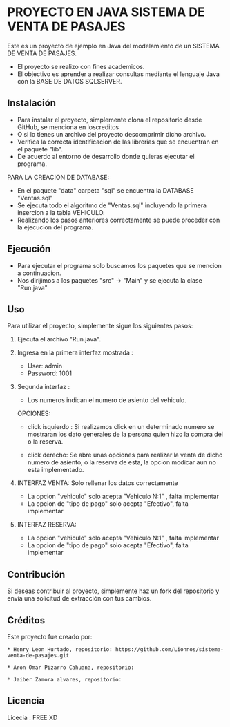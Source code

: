 # PROYECTO EN JAVA SISTEMA DE VENTA DE PASAJES

Este es un proyecto de ejemplo en Java del modelamiento de un SISTEMA DE VENTA DE PASAJES.

* El proyecto se realizo con fines academicos. 
* El objectivo es aprender a realizar consultas mediante el lenguaje Java con la BASE DE DATOS SQLSERVER.  

## Instalación

* Para instalar el proyecto, simplemente clona el repositorio desde GitHub, se menciona en loscreditos
* O si lo tienes un archivo del proyecto descomprimir dicho archivo.
* Verifica la correcta identificacion de las librerias que se encuentran en el paquete "lib".
* De acuerdo al entorno de desarrollo donde quieras ejecutar el programa.

PARA LA CREACION DE DATABASE:
* En el paquete "data" carpeta "sql" se encuentra la DATABASE "Ventas.sql"
* Se ejecuta todo el algoritmo de "Ventas.sql" incluyendo la primera insercion a la tabla VEHICULO. 
* Realizando los pasos anteriores correctamente se puede proceder con la ejecucion del programa.

## Ejecución

* Para ejecutar el programa solo buscamos los paquetes que se mencion a continuacion.
* Nos dirijimos a los paquetes "src" -> "Main" y se ejecuta la clase "Run.java"

## Uso

Para utilizar el proyecto, simplemente sigue los siguientes pasos:

1. Ejecuta el archivo "Run.java".

2. Ingresa en la primera interfaz mostrada :
    * User: admin
    * Password: 1001

3. Segunda interfaz :
    * Los numeros indican el numero de asiento del vehiculo.

    OPCIONES:

    * click isquierdo :
        Si realizamos click en un determinado numero se mostraran los dato generales 
        de la persona quien hizo la compra del o la reserva.

    * click derecho:
        Se abre unas opciones para realizar  la venta de dicho numero de asiento,
        o la reserva de esta, la opcion modicar aun no esta implementado.

4. INTERFAZ VENTA: Solo rellenar los datos correctamente
    * La opcion "vehiculo" solo acepta "Vehiculo N:1" , falta implementar
    * La opcion de "tipo de pago" solo acepta "Efectivo", falta implementar

5. INTERFAZ RESERVA:
    * La opcion "vehiculo" solo acepta "Vehiculo N:1" , falta implementar
    * La opcion de "tipo de pago" solo acepta "Efectivo", falta implementar

## Contribución

Si deseas contribuir al proyecto, simplemente haz un fork del repositorio y envía una solicitud de extracción con tus cambios.

## Créditos

Este proyecto fue creado por:

    * Henry Leon Hurtado, repositorio: https://github.com/Lionnos/sistema-venta-de-pasajes.git
    
    * Aron Omar Pizarro Cahuana, repositorio: 
   
    * Jaiber Zamora alvares, repositorio: 

## Licencia

Licecia : FREE XD